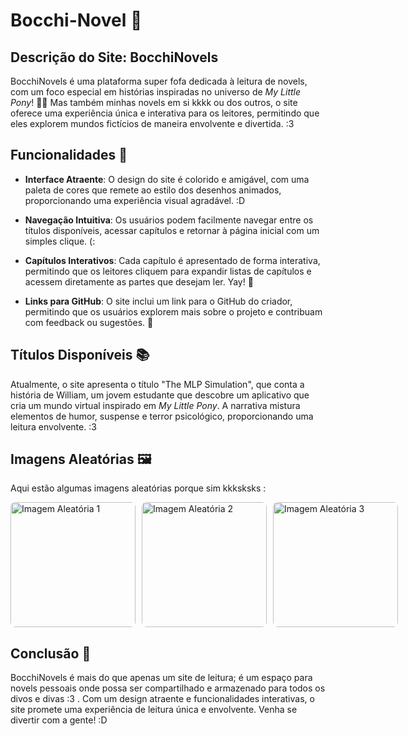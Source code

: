 # Bocchi-Novel 🌸

## Descrição do Site: BocchiNovels

BocchiNovels é uma plataforma super fofa dedicada à leitura de novels, com um foco especial em histórias inspiradas no universo de *My Little Pony*! 🦄✨ Mas também minhas novels em si kkkk ou dos outros, o site oferece uma experiência única e interativa para os leitores, permitindo que eles explorem mundos fictícios de maneira envolvente e divertida. :3

## Funcionalidades 🌈

- **Interface Atraente**: O design do site é colorido e amigável, com uma paleta de cores que remete ao estilo dos desenhos animados, proporcionando uma experiência visual agradável. :D
  
- **Navegação Intuitiva**: Os usuários podem facilmente navegar entre os títulos disponíveis, acessar capítulos e retornar à página inicial com um simples clique. (:

- **Capítulos Interativos**: Cada capítulo é apresentado de forma interativa, permitindo que os leitores cliquem para expandir listas de capítulos e acessem diretamente as partes que desejam ler. Yay! 🎉

- **Links para GitHub**: O site inclui um link para o GitHub do criador, permitindo que os usuários explorem mais sobre o projeto e contribuam com feedback ou sugestões. 💖

## Títulos Disponíveis 📚

Atualmente, o site apresenta o título "The MLP Simulation", que conta a história de William, um jovem estudante que descobre um aplicativo que cria um mundo virtual inspirado em *My Little Pony*. A narrativa mistura elementos de humor, suspense e terror psicológico, proporcionando uma leitura envolvente. :3

## Imagens Aleatórias 🖼️

Aqui estão algumas imagens aleatórias porque sim kkksksks :

<div style="display: grid; grid-template-columns: repeat(3, 1fr); gap: 10px;">
    <img src="https://i.pinimg.com/736x/d0/d9/bc/d0d9bc538eb4220de02edc4e2a40a62d.jpg" alt="Imagem Aleatória 1" style="width: 200px; height: auto; border-radius: 8px;">
    <img src="https://i.pinimg.com/736x/18/e5/3e/18e53ec57c3b09674ba84a9d42c45025.jpg" alt="Imagem Aleatória 2" style="width: 200px; height: auto; border-radius: 8px;">
    <img src="https://pbs.twimg.com/media/FtZFNBnWAAAKjSW.jpg" alt="Imagem Aleatória 3" style="width: 200px; height: auto; border-radius: 8px;">
</div>

## Conclusão 💖

BocchiNovels é mais do que apenas um site de leitura; é um espaço para novels pessoais onde possa ser compartilhado e armazenado para todos os divos e divas :3 . Com um design atraente e funcionalidades interativas, o site promete uma experiência de leitura única e envolvente. Venha se divertir com a gente! :D
